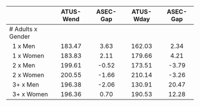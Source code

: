 
|                      |    ATUS-Wend |     ASEC-Gap |    ATUS-Wday |     ASEC-Gap |
| -------------------- | :----------: | :----------: | :----------: | :----------: |
| # Adults x Gender    |              |              |              |              |
| &nbsp;&nbsp;1 x Men  |       183.47 |         3.63 |       162.03 |         2.34 |
| &nbsp;&nbsp;1 x Women |       183.83 |         2.11 |       179.66 |         4.21 |
| &nbsp;&nbsp;2 x Men  |       199.61 |        -0.52 |       173.51 |        -3.79 |
| &nbsp;&nbsp;2 x Women |       200.55 |        -1.66 |       210.14 |        -3.26 |
| &nbsp;&nbsp;3+ x Men |       196.38 |        -2.06 |       130.91 |        20.47 |
| &nbsp;&nbsp;3+ x Women |       196.36 |         0.70 |       190.53 |        12.28 |

